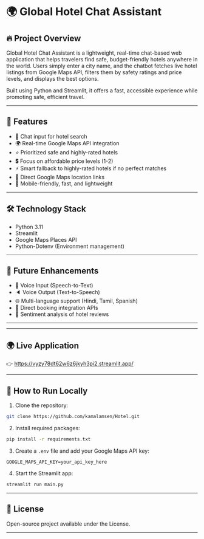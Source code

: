 


# 🌍 Global Hotel Chat Assistant

## 🔥 Project Overview
Global Hotel Chat Assistant is a lightweight, real-time chat-based web application that helps travelers find safe, budget-friendly hotels anywhere in the world. Users simply enter a city name, and the chatbot fetches live hotel listings from Google Maps API, filters them by safety ratings and price levels, and displays the best options.

Built using Python and Streamlit, it offers a fast, accessible experience while promoting safe, efficient travel.

---

## 🚀 Features
- 🏨 Chat input for hotel search
- 🌍 Real-time Google Maps API integration
- ⭐ Prioritized safe and highly-rated hotels
- 💲 Focus on affordable price levels (1-2)
- ⚡ Smart fallback to highly-rated hotels if no perfect matches
- 🔗 Direct Google Maps location links
- 📱 Mobile-friendly, fast, and lightweight

---

## 🛠️ Technology Stack
- Python 3.11
- Streamlit
- Google Maps Places API
- Python-Dotenv (Environment management)

---

## 🎯 Future Enhancements
- 🎤 Voice Input (Speech-to-Text)
- 🔈 Voice Output (Text-to-Speech)
- 🌐 Multi-language support (Hindi, Tamil, Spanish)
- 🏨 Direct booking integration APIs
- 🧠 Sentiment analysis of hotel reviews

---


---

## 🌍 Live Application
👉 https://vyzy78dt62w6z6jkyh3pi2.streamlit.app/

---

## 📂 How to Run Locally
1. Clone the repository:
```bash
git clone https://github.com/kamalamsen/Hotel.git
```

2. Install required packages:
```bash
pip install -r requirements.txt
```

3. Create a `.env` file and add your Google Maps API key:
```env
GOOGLE_MAPS_API_KEY=your_api_key_here
```

4. Start the Streamlit app:
```bash
streamlit run main.py
```

---

## 📜 License
Open-source project available under the License.

---


